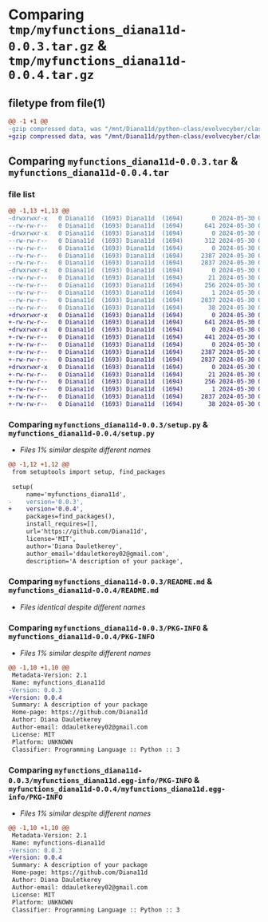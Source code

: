 # Comparing `tmp/myfunctions_diana11d-0.0.3.tar.gz` & `tmp/myfunctions_diana11d-0.0.4.tar.gz`

## filetype from file(1)

```diff
@@ -1 +1 @@
-gzip compressed data, was "/mnt/Diana11d/python-class/evolvecyber/class5/dist/tmpgn_uqmvk/myfunctions_diana11d-0.0.3.tar", last modified: Thu May 30 01:27:30 2024, max compression
+gzip compressed data, was "/mnt/Diana11d/python-class/evolvecyber/class5/dist/tmpnyig9o7u/myfunctions_diana11d-0.0.4.tar", last modified: Thu May 30 01:32:08 2024, max compression
```

## Comparing `myfunctions_diana11d-0.0.3.tar` & `myfunctions_diana11d-0.0.4.tar`

### file list

```diff
@@ -1,13 +1,13 @@
-drwxrwxr-x   0 Diana11d  (1693) Diana11d  (1694)        0 2024-05-30 01:27:30.000000 myfunctions_diana11d-0.0.3/
--rw-rw-r--   0 Diana11d  (1693) Diana11d  (1694)      641 2024-05-30 01:24:47.000000 myfunctions_diana11d-0.0.3/setup.py
-drwxrwxr-x   0 Diana11d  (1693) Diana11d  (1694)        0 2024-05-30 01:27:30.000000 myfunctions_diana11d-0.0.3/myfunctions_diana11d/
--rw-rw-r--   0 Diana11d  (1693) Diana11d  (1694)      312 2024-05-30 01:24:31.000000 myfunctions_diana11d-0.0.3/myfunctions_diana11d/math.py
--rw-rw-r--   0 Diana11d  (1693) Diana11d  (1694)        0 2024-05-30 00:48:46.000000 myfunctions_diana11d-0.0.3/myfunctions_diana11d/__init__.py
--rw-rw-r--   0 Diana11d  (1693) Diana11d  (1694)     2387 2024-05-30 01:18:48.000000 myfunctions_diana11d-0.0.3/README.md
--rw-rw-r--   0 Diana11d  (1693) Diana11d  (1694)     2837 2024-05-30 01:27:30.000000 myfunctions_diana11d-0.0.3/PKG-INFO
-drwxrwxr-x   0 Diana11d  (1693) Diana11d  (1694)        0 2024-05-30 01:27:30.000000 myfunctions_diana11d-0.0.3/myfunctions_diana11d.egg-info/
--rw-rw-r--   0 Diana11d  (1693) Diana11d  (1694)       21 2024-05-30 01:27:30.000000 myfunctions_diana11d-0.0.3/myfunctions_diana11d.egg-info/top_level.txt
--rw-rw-r--   0 Diana11d  (1693) Diana11d  (1694)      256 2024-05-30 01:27:30.000000 myfunctions_diana11d-0.0.3/myfunctions_diana11d.egg-info/SOURCES.txt
--rw-rw-r--   0 Diana11d  (1693) Diana11d  (1694)        1 2024-05-30 01:27:30.000000 myfunctions_diana11d-0.0.3/myfunctions_diana11d.egg-info/dependency_links.txt
--rw-rw-r--   0 Diana11d  (1693) Diana11d  (1694)     2837 2024-05-30 01:27:29.000000 myfunctions_diana11d-0.0.3/myfunctions_diana11d.egg-info/PKG-INFO
--rw-rw-r--   0 Diana11d  (1693) Diana11d  (1694)       38 2024-05-30 01:27:30.000000 myfunctions_diana11d-0.0.3/setup.cfg
+drwxrwxr-x   0 Diana11d  (1693) Diana11d  (1694)        0 2024-05-30 01:32:08.000000 myfunctions_diana11d-0.0.4/
+-rw-rw-r--   0 Diana11d  (1693) Diana11d  (1694)      641 2024-05-30 01:31:45.000000 myfunctions_diana11d-0.0.4/setup.py
+drwxrwxr-x   0 Diana11d  (1693) Diana11d  (1694)        0 2024-05-30 01:32:08.000000 myfunctions_diana11d-0.0.4/myfunctions_diana11d/
+-rw-rw-r--   0 Diana11d  (1693) Diana11d  (1694)      441 2024-05-30 01:30:57.000000 myfunctions_diana11d-0.0.4/myfunctions_diana11d/math.py
+-rw-rw-r--   0 Diana11d  (1693) Diana11d  (1694)        0 2024-05-30 00:48:46.000000 myfunctions_diana11d-0.0.4/myfunctions_diana11d/__init__.py
+-rw-rw-r--   0 Diana11d  (1693) Diana11d  (1694)     2387 2024-05-30 01:18:48.000000 myfunctions_diana11d-0.0.4/README.md
+-rw-rw-r--   0 Diana11d  (1693) Diana11d  (1694)     2837 2024-05-30 01:32:08.000000 myfunctions_diana11d-0.0.4/PKG-INFO
+drwxrwxr-x   0 Diana11d  (1693) Diana11d  (1694)        0 2024-05-30 01:32:08.000000 myfunctions_diana11d-0.0.4/myfunctions_diana11d.egg-info/
+-rw-rw-r--   0 Diana11d  (1693) Diana11d  (1694)       21 2024-05-30 01:32:08.000000 myfunctions_diana11d-0.0.4/myfunctions_diana11d.egg-info/top_level.txt
+-rw-rw-r--   0 Diana11d  (1693) Diana11d  (1694)      256 2024-05-30 01:32:08.000000 myfunctions_diana11d-0.0.4/myfunctions_diana11d.egg-info/SOURCES.txt
+-rw-rw-r--   0 Diana11d  (1693) Diana11d  (1694)        1 2024-05-30 01:32:08.000000 myfunctions_diana11d-0.0.4/myfunctions_diana11d.egg-info/dependency_links.txt
+-rw-rw-r--   0 Diana11d  (1693) Diana11d  (1694)     2837 2024-05-30 01:32:08.000000 myfunctions_diana11d-0.0.4/myfunctions_diana11d.egg-info/PKG-INFO
+-rw-rw-r--   0 Diana11d  (1693) Diana11d  (1694)       38 2024-05-30 01:32:08.000000 myfunctions_diana11d-0.0.4/setup.cfg
```

### Comparing `myfunctions_diana11d-0.0.3/setup.py` & `myfunctions_diana11d-0.0.4/setup.py`

 * *Files 1% similar despite different names*

```diff
@@ -1,12 +1,12 @@
 from setuptools import setup, find_packages
 
 setup(
     name='myfunctions_diana11d',
-    version='0.0.3',
+    version='0.0.4',
     packages=find_packages(),
     install_requires=[],
     url='https://github.com/Diana11d',
     license='MIT',
     author='Diana Dauletkerey',
     author_email='ddauletkerey02@gmail.com',
     description='A description of your package',
```

### Comparing `myfunctions_diana11d-0.0.3/README.md` & `myfunctions_diana11d-0.0.4/README.md`

 * *Files identical despite different names*

### Comparing `myfunctions_diana11d-0.0.3/PKG-INFO` & `myfunctions_diana11d-0.0.4/PKG-INFO`

 * *Files 1% similar despite different names*

```diff
@@ -1,10 +1,10 @@
 Metadata-Version: 2.1
 Name: myfunctions_diana11d
-Version: 0.0.3
+Version: 0.0.4
 Summary: A description of your package
 Home-page: https://github.com/Diana11d
 Author: Diana Dauletkerey
 Author-email: ddauletkerey02@gmail.com
 License: MIT
 Platform: UNKNOWN
 Classifier: Programming Language :: Python :: 3
```

### Comparing `myfunctions_diana11d-0.0.3/myfunctions_diana11d.egg-info/PKG-INFO` & `myfunctions_diana11d-0.0.4/myfunctions_diana11d.egg-info/PKG-INFO`

 * *Files 1% similar despite different names*

```diff
@@ -1,10 +1,10 @@
 Metadata-Version: 2.1
 Name: myfunctions-diana11d
-Version: 0.0.3
+Version: 0.0.4
 Summary: A description of your package
 Home-page: https://github.com/Diana11d
 Author: Diana Dauletkerey
 Author-email: ddauletkerey02@gmail.com
 License: MIT
 Platform: UNKNOWN
 Classifier: Programming Language :: Python :: 3
```

